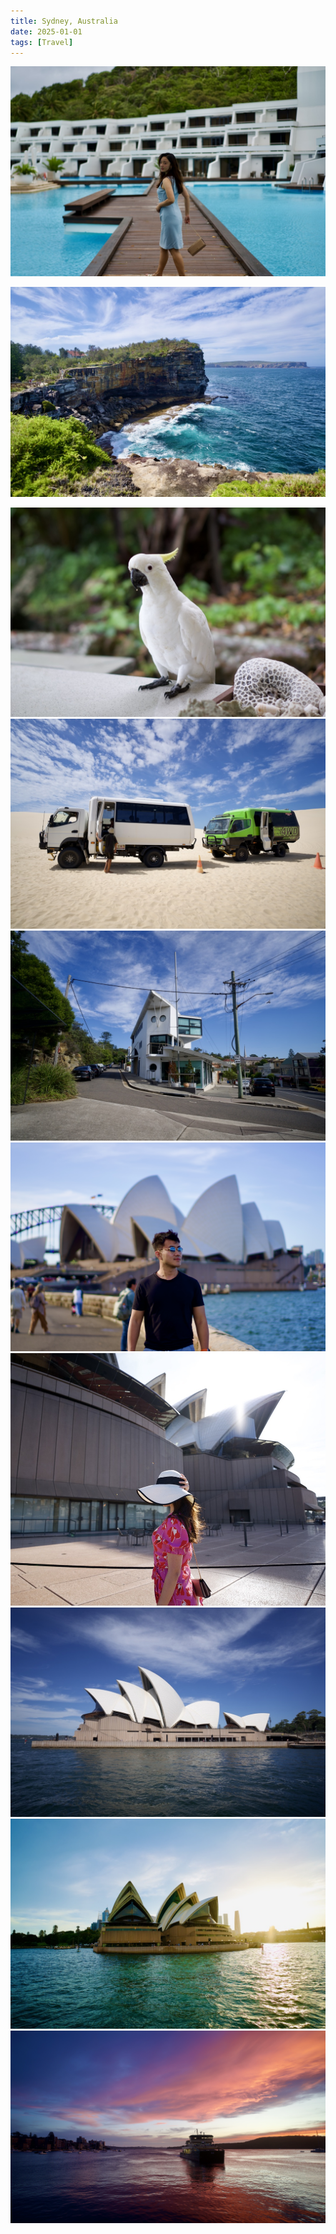 ```yaml
---
title: Sydney, Australia
date: 2025-01-01
tags: [Travel]
---
```


![](art.jpeg)

![](beach.jpeg)

![](bird.jpeg)
![](desert.jpeg)
![](house.jpeg)
![](opera.jpeg)
![](opera2.jpeg)
![](opera3.jpeg)
![](opera4.jpeg)
![](sunset.jpeg)
